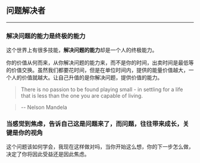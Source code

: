 ## 问题解决者

---

### 解决问题的能力是终极的能力

这个世界上有很多技能，**解决问题的能力**却是一个人的终极能力。

你的价值从何而来，从你解决问题的能力来，而不是你的时间，出卖时间是最低等的价值交换。虽然我们都要花时间，但是在单位时间内，提供的能量价值越大，一个人的价值就越大。让自己升值的是你解决问题，提供价值的能力。

> There is no passion to be found playing small - in settling for a life that is less than the one you are capable of living.

> -- Nelson Mandela

### 当感觉到焦虑，告诉自己这是问题来了，而问题，往往带来成长，关键是你的视角

这个问题该如何学会，我现在这样做对吗，当你开始这么想，你的下一步怎么做，决定了你将因此受益还是因此焦虑。
